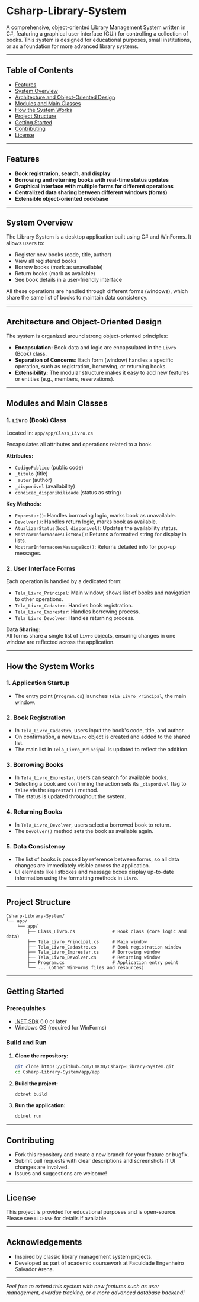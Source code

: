 # Csharp-Library-System

A comprehensive, object-oriented Library Management System written in C#, featuring a graphical user interface (GUI) for controlling a collection of books. This system is designed for educational purposes, small institutions, or as a foundation for more advanced library systems.

---

## Table of Contents

- [Features](#features)
- [System Overview](#system-overview)
- [Architecture and Object-Oriented Design](#architecture-and-object-oriented-design)
- [Modules and Main Classes](#modules-and-main-classes)
- [How the System Works](#how-the-system-works)
- [Project Structure](#project-structure)
- [Getting Started](#getting-started)
- [Contributing](#contributing)
- [License](#license)

---

## Features

- **Book registration, search, and display**
- **Borrowing and returning books with real-time status updates**
- **Graphical interface with multiple forms for different operations**
- **Centralized data sharing between different windows (forms)**
- **Extensible object-oriented codebase**

---

## System Overview

The Library System is a desktop application built using C# and WinForms. It allows users to:

- Register new books (code, title, author)
- View all registered books
- Borrow books (mark as unavailable)
- Return books (mark as available)
- See book details in a user-friendly interface

All these operations are handled through different forms (windows), which share the same list of books to maintain data consistency.

---

## Architecture and Object-Oriented Design

The system is organized around strong object-oriented principles:

- **Encapsulation:** Book data and logic are encapsulated in the `Livro` (Book) class.
- **Separation of Concerns:** Each form (window) handles a specific operation, such as registration, borrowing, or returning books.
- **Extensibility:** The modular structure makes it easy to add new features or entities (e.g., members, reservations).

---

## Modules and Main Classes

### 1. `Livro` (Book) Class

Located in: `app/app/Class_Livro.cs`

Encapsulates all attributes and operations related to a book.

**Attributes:**
- `CodigoPublico` (public code)
- `_titulo` (title)
- `_autor` (author)
- `_disponivel` (availability)
- `condicao_disponibilidade` (status as string)

**Key Methods:**
- `Emprestar()`: Handles borrowing logic, marks book as unavailable.
- `Devolver()`: Handles return logic, marks book as available.
- `AtualizarStatus(bool disponivel)`: Updates the availability status.
- `MostrarInformacoesListBox()`: Returns a formatted string for display in lists.
- `MostrarInformacoesMessageBox()`: Returns detailed info for pop-up messages.

### 2. User Interface Forms

Each operation is handled by a dedicated form:

- `Tela_Livro_Principal`: Main window, shows list of books and navigation to other operations.
- `Tela_Livro_Cadastro`: Handles book registration.
- `Tela_Livro_Emprestar`: Handles borrowing process.
- `Tela_Livro_Devolver`: Handles returning process.

**Data Sharing:**  
All forms share a single list of `Livro` objects, ensuring changes in one window are reflected across the application.

---

## How the System Works

### 1. Application Startup

- The entry point (`Program.cs`) launches `Tela_Livro_Principal`, the main window.

### 2. Book Registration

- In `Tela_Livro_Cadastro`, users input the book's code, title, and author.
- On confirmation, a new `Livro` object is created and added to the shared list.
- The main list in `Tela_Livro_Principal` is updated to reflect the addition.

### 3. Borrowing Books

- In `Tela_Livro_Emprestar`, users can search for available books.
- Selecting a book and confirming the action sets its `_disponivel` flag to `false` via the `Emprestar()` method.
- The status is updated throughout the system.

### 4. Returning Books

- In `Tela_Livro_Devolver`, users select a borrowed book to return.
- The `Devolver()` method sets the book as available again.

### 5. Data Consistency

- The list of books is passed by reference between forms, so all data changes are immediately visible across the application.
- UI elements like listboxes and message boxes display up-to-date information using the formatting methods in `Livro`.

---

## Project Structure

```
Csharp-Library-System/
└── app/
    └── app/
        ├── Class_Livro.cs              # Book class (core logic and data)
        ├── Tela_Livro_Principal.cs     # Main window
        ├── Tela_Livro_Cadastro.cs      # Book registration window
        ├── Tela_Livro_Emprestar.cs     # Borrowing window
        ├── Tela_Livro_Devolver.cs      # Returning window
        ├── Program.cs                  # Application entry point
        └── ... (other WinForms files and resources)
```

---

## Getting Started

### Prerequisites

- [.NET SDK](https://dotnet.microsoft.com/download) 6.0 or later
- Windows OS (required for WinForms)

### Build and Run

1. **Clone the repository:**
   ```bash
   git clone https://github.com/L1K3D/Csharp-Library-System.git
   cd Csharp-Library-System/app/app
   ```

2. **Build the project:**
   ```bash
   dotnet build
   ```

3. **Run the application:**
   ```bash
   dotnet run
   ```

---

## Contributing

- Fork this repository and create a new branch for your feature or bugfix.
- Submit pull requests with clear descriptions and screenshots if UI changes are involved.
- Issues and suggestions are welcome!

---

## License

This project is provided for educational purposes and is open-source. Please see `LICENSE` for details if available.

---

## Acknowledgements

- Inspired by classic library management system projects.
- Developed as part of academic coursework at Faculdade Engenheiro Salvador Arena.

---

*Feel free to extend this system with new features such as user management, overdue tracking, or a more advanced database backend!*
